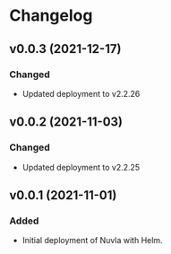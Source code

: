 # Changelog

## v0.0.3 (2021-12-17)

### Changed
- Updated deployment to v2.2.26

## v0.0.2 (2021-11-03)

### Changed
   - Updated deployment to v2.2.25
 
## v0.0.1 (2021-11-01)

### Added
   - Initial deployment of Nuvla with Helm. 
